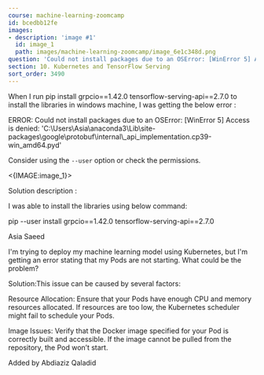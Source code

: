```yaml
---
course: machine-learning-zoomcamp
id: bcedbb12fe
images:
- description: 'image #1'
  id: image_1
  path: images/machine-learning-zoomcamp/image_6e1c348d.png
question: 'Could not install packages due to an OSError: [WinError 5] Access is denied'
section: 10. Kubernetes and TensorFlow Serving
sort_order: 3490
---
```


When I run pip install grpcio==1.42.0 tensorflow-serving-api==2.7.0 to install the libraries in windows machine,  I was getting the below error :

ERROR: Could not install packages due to an OSError: [WinError 5] Access is denied: 'C:\\Users\\Asia\\anaconda3\\Lib\\site-packages\\google\\protobuf\\internal\\_api_implementation.cp39-win_amd64.pyd'

Consider using the `--user` option or check the permissions.

<{IMAGE:image_1}>

Solution description :

I was able to install the libraries using below command:

pip --user install grpcio==1.42.0 tensorflow-serving-api==2.7.0

Asia Saeed

I'm trying to deploy my machine learning model using Kubernetes, but I'm getting an error stating that my Pods are not starting. What could be the problem?

Solution:This issue can be caused by several factors:

Resource Allocation: Ensure that your Pods have enough CPU and memory resources allocated. If resources are too low, the Kubernetes scheduler might fail to schedule your Pods.

Image Issues: Verify that the Docker image specified for your Pod is correctly built and accessible. If the image cannot be pulled from the repository, the Pod won’t start.

Added by Abdiaziz Qaladid

